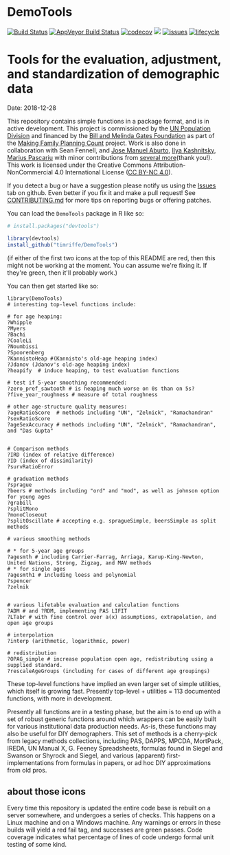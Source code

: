 # DemoTools

[![Build Status](https://travis-ci.org/timriffe/DemoTools.svg?branch=master)](https://travis-ci.org/timriffe/DemoTools)
[![AppVeyor Build Status](https://ci.appveyor.com/api/projects/status/github/timriffe/DemoTools?branch=master&svg=true)](https://ci.appveyor.com/project/timriffe/DemoTools)
[![codecov](https://codecov.io/gh/timriffe/DemoTools/branch/master/graph/badge.svg)](https://codecov.io/gh/timriffe/DemoTools) 
[![](https://img.shields.io/badge/devel%20version-0.15.11-yellow.svg)](https://github.com/timriffe/DemoTools)
[![issues](https://img.shields.io/github/issues-raw/timriffe/DemoTools.svg)](https://github.com/timriffe/DemoTools/issues)
[![lifecycle](https://img.shields.io/badge/lifecycle-maturing-blue.svg)](https://www.tidyverse.org/lifecycle/#maturing)

# Tools for the evaluation, adjustment, and standardization of demographic data
Date: 2018-12-28
 
This repository contains simple functions in a package format, and is in active development. This project is commissioned by the [UN Population Division](http://www.un.org/en/development/desa/population/) and financed by the [Bill and Melinda Gates Foundation](https://www.gatesfoundation.org/) as part of the [Making Family Planning Count](http://www.un.org/en/development/desa/population/projects/making-family-planning-count/index.shtml) project. Work is also done in collaboration with Sean Fennell, and [Jose Manuel Aburto](http://findresearcher.sdu.dk/portal/en/persons/jose-manuel-aburto(34dcae96-a13a-4c4d-a941-985152180869).html), [Ilya Kashnitsky](https://ikashnitsky.github.io/), [Marius Pascariu](http://findresearcher.sdu.dk:8080/portal/en/person/mpascariu) with minor contributions from [several more](https://github.com/timriffe/DemoTools/graphs/contributors)(thank you!). This work is licensed under the Creative Commons Attribution-NonCommercial 4.0 International License ([CC BY-NC 4.0](https://creativecommons.org/licenses/by-nc/4.0/)). 

If you detect a bug or have a suggestion please notify us using the [Issues](https://github.com/timriffe/DemoTools/issues) tab on github. Even better if you fix it and make a pull request! See [CONTRIBUTING.md](https://github.com/timriffe/DemoTools/blob/master/CONTRIBUTING.md) for more tips on reporting bugs or offering patches. 

You can load the ```DemoTools``` package in R like so:
```r
# install.packages("devtools")

library(devtools)
install_github("timriffe/DemoTools")
```
(if either of the first two icons at the top of this README are red, then this might not be working at the moment. You can assume we're fixing it. If they're green, then it'll probably work.)

You can then get started like so:
```
library(DemoTools)
# interesting top-level functions include:

# for age heaping:
?Whipple
?Myers
?Bachi
?CoaleLi
?Noumbissi
?Spoorenberg
?KannistoHeap #(Kannisto's old-age heaping index)
?Jdanov (Jdanov's old-age heaping index)
?heapify  # induce heaping, to test evaluation functions

# test if 5-year smoothing recommended:
?zero_pref_sawtooth # is heaping much worse on 0s than on 5s?
?five_year_roughness # measure of total roughness 

# other age-structure quality measures:
?ageRatioScore  # methods including "UN", "Zelnick", "Ramachandran"
?sexRatioScore
?ageSexAccuracy # methods including "UN", "Zelnick", "Ramachandran", and "Das Gupta"


# Comparison methods
?IRD (index of relative difference)
?ID (index of dissimilarity)
?survRatioError

# graduation methods
?sprague
?beers # methods including "ord" and "mod", as well as johnson option for young ages
?grabill
?splitMono
?monoCloseout
?splitOscillate # accepting e.g. spragueSimple, beersSimple as split methods

# various smoothing methods

# * for 5-year age groups
?agesmth # including Carrier-Farrag, Arriaga, Karup-King-Newton, United Nations, Strong, Zigzag, and MAV methods
# * for single ages
?agesmth1 # including loess and polynomial
?spencer
?zelnik


# various lifetable evaluation and calculation functions
?ADM # and ?RDM, implementing PAS LIFIT
?LTabr # with fine control over a(x) assumptions, extrapolation, and open age groups

# interpolation
?interp (arithmetic, logarithmic, power)

# redistribution
?OPAG_simple # increase population open age, redistributing using a supplied standard.
?rescaleAgeGroups (including for cases of different age groupings)
```

These top-level functions have implied an even larger set of simple utilities, which itself is growing fast. Presently top-level + utilities = 113 documented functions, with more in development. 

Presently all functions are in a testing phase, but the aim is to end up with a set of robust generic functions around which wrappers can be easily built for various institutional data production needs. As-is, these functions may also be useful for DIY demographers. This set of methods is a cherry-pick from legacy methods collections, including PAS, DAPPS, MPCDA, MortPack, IREDA, UN Manual X, G. Feeney Spreadsheets, formulas found in Siegel and Swanson or Shyrock and Siegel, and various (apparent) first-implementations from formulas in papers, or ad hoc DIY approximations from old pros. 

## about those icons 
Every time this repository is updated the entire code base is rebuilt on a server somewhere, and undergoes a series of checks. This happens on a Linux machine and on a Windows machine. Any warnings or errors in these builds will yield a red fail tag, and successes are green passes. Code coverage indicates what percentage of lines of code undergo formal unit testing of some kind.

